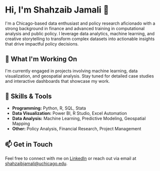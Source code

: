 # Hi, I'm Shahzaib Jamali 👋

I'm a Chicago-based data enthusiast and policy research aficionado with a strong background in finance and advanced training in computational analysis and public policy. I leverage data analytics, machine learning, and creative storytelling to transform complex datasets into actionable insights that drive impactful policy decisions.

## 🔭 What I'm Working On
I'm currently engaged in projects involving machine learning, data visualization, and geospatial analysis. Stay tuned for detailed case studies and interactive dashboards that showcase my work.

## 🌱 Skills & Tools
- **Programming:** Python, R, SQL, Stata  
- **Data Visualization:** Power BI, R Studio, Excel Automation  
- **Data Analysis:** Machine Learning, Predictive Modeling, Geospatial Mapping  
- **Other:** Policy Analysis, Financial Research, Project Management  

## 📫 Get in Touch
Feel free to connect with me on [LinkedIn](#) or reach out via email at shahzaibjamali@uchicago.edu.
